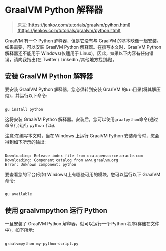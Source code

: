 # GraalVM Python 解释器

> 原文:[https://jenkov.com/tutorials/graalvm/python.html](https://jenkov.com/tutorials/graalvm/python.html)

GraalVM 有一个 Python 解释器，但是它没有与 GraalVM 的基本映像一起安装。如果需要，可以安装 GraalVM Python 解释器。在撰写本文时，GraalVM Python 解释器还不能用于 Windows(仅适用于 Linux)，因此，如果以下内容有任何错误，请向我指出(在 Twitter / LinkedIn /其他地方找到我)。

## 安装 GraalVM Python 解释器

要安装 GraalVM Python 解释器，您必须转到安装 GraalVM 的`bin`目录(将其解压缩)，并运行以下命令:

```

gu install python

```

这将安装 GraalVM Python 解释器。安装后，您可以使用`graalpython`命令(通过命令行)运行 python 代码。

注意:在编写本文时，当在 Windows 上运行 GraalVM Python 安装命令时，您会得到如下所示的输出:

```

Downloading: Release index file from oca.opensource.oracle.com
Downloading: Component catalog from www.graalvm.org
Error: Unknown component: python

```

要查看您的平台(例如 Windows)上有哪些可用的模块，您可以运行以下 GraalVM 命令:

```

gu available

```

## 使用 graalvmpython 运行 Python

一旦安装了 GraalVM Python 解释器，就可以运行一个 Python 程序(存储在文件中)，如下所示:

```

graalvmpython my-python-script.py

```